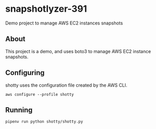 # snapshotlyzer-391

Demo project to manage AWS EC2 instances snapshots

## About

This project is a demo, and uses boto3 to manage AWS EC2 instance snapshots.

## Configuring

shotty uses the configuration file created by the AWS CLI.

`aws configure --profile shotty`


## Running

`pipenv run python shotty/shotty.py`
